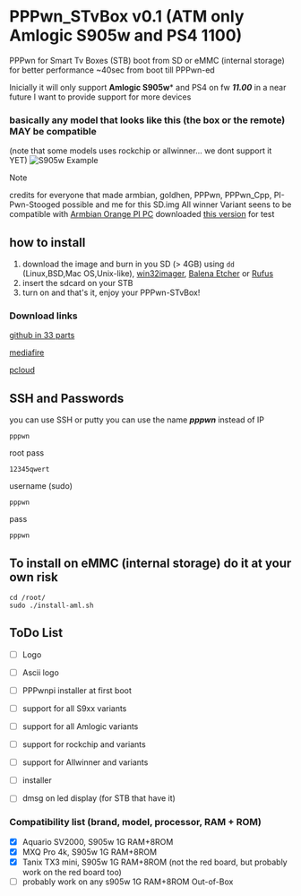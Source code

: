 # PPPwn_STvBox v0.1 (ATM only Amlogic S905w and PS4 1100)
PPPwn for Smart Tv Boxes (STB)
boot from SD or eMMC (internal storage) for better performance ~40sec from boot till PPPwn-ed

Inicially it will only support **Amlogic S905w*** and PS4 on fw ***11.00***
in a near future I want to provide support for more devices

### basically any model that looks like this (the box or the remote) MAY be compatible
(note that some models uses rockchip or allwinner... we dont support it YET)
![S905w Example](https://mxqpro.oficialnanet.com/wp-content/uploads/2022/12/3.webp)

> [!NOTE]
> credits for everyone that made armbian, goldhen, PPPwn, PPPwn_Cpp, PI-Pwn-Stooged possible
and me for this SD.img
> All winner Variant seens to be compatible with [Armbian Orange PI PC](https://forum.armbian.com/topic/17964-mxqpro-4k-8g128g-allwinner-h3/) downloaded [this version](https://www.armbian.com/orange-pi-pc/) for test


## how to install
1. download the image and burn in you SD (> 4GB) using ```dd``` (Linux,BSD,Mac OS,Unix-like), [win32imager](https://win32diskimager.org/), [Balena Etcher](https://etcher.balena.io/) or [Rufus](https://rufus.ie)
3. insert the sdcard on your STB
4. turn on and that's it, enjoy your PPPwn-STvBox!

### Download links
[github in 33 parts](https://github.com/llbranco/PPPwn_STvBox/archive/refs/heads/main.zip)

[mediafire](https://www.mediafire.com/file/v7rdkb4iji70zgq/PPPwn_STvBox_v0.1.7z/file)

[pcloud](https://u.pcloud.link/publink/show?code=XZwH5B0ZjzaAv4CqXKytYJz4vH0pvYiIi3Sk)


## SSH and Passwords
you can use SSH or putty
you can use the name ***pppwn*** instead of IP
```
pppwn
```

root pass
```
12345qwert
```

username (sudo)
```
pppwn
```
pass
```
pppwn
```

## To install on eMMC (internal storage) do it at your own risk
```
cd /root/
sudo ./install-aml.sh
```

## ToDo List
- [ ] Logo
- [ ] Ascii logo
- [ ] PPPwnpi installer at first boot
- [ ] support for all S9xx variants
- [ ] support for all Amlogic variants
- [ ] support for rockchip and variants
- [ ] support for Allwinner and variants
- [ ] installer
- [ ] dmsg on led display (for STB that have it)


### Compatibility list (brand, model, processor, RAM + ROM)
- [x] Aquario SV2000, S905w 1G RAM+8ROM
- [x] MXQ Pro 4k, S905w 1G RAM+8ROM
- [x] Tanix TX3 mini, S905w 1G RAM+8ROM (not the red board, but probably work on the red board too)
- [ ] probably work on any s905w 1G RAM+8ROM Out-of-Box
